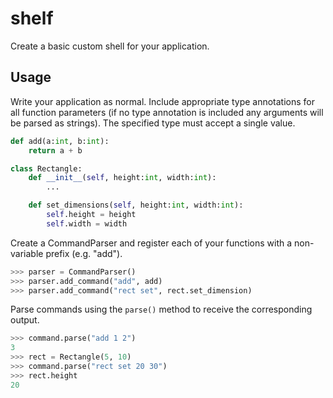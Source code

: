 # shelf

Create a basic custom shell for your application.

## Usage

Write your application as normal. Include appropriate type annotations for all
function parameters (if no type annotation is included any arguments will be
parsed as strings). The specified type must accept a single value. 

```python
def add(a:int, b:int):
    return a + b

class Rectangle:
    def __init__(self, height:int, width:int):
        ...

    def set_dimensions(self, height:int, width:int):
        self.height = height
        self.width = width
```

Create a CommandParser and register each of your functions with a non-variable prefix
(e.g. "add").

```python
>>> parser = CommandParser()
>>> parser.add_command("add", add)
>>> parser.add_command("rect set", rect.set_dimension)
```

Parse commands using the `parse()` method to receive the corresponding output.

```python
>>> command.parse("add 1 2")
3
>>> rect = Rectangle(5, 10)
>>> command.parse("rect set 20 30")
>>> rect.height
20
```
